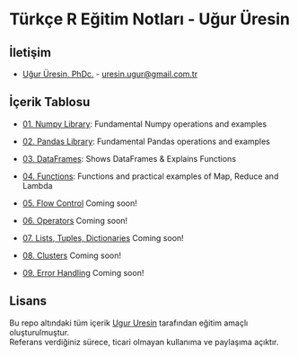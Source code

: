 # Türkçe R Eğitim Notları - Uğur Üresin

## İletişim
* [Uğur Üresin, PhDc.](https://github.com/ugururesin) - [uresin.ugur@gmail.com.tr](mailto:uresin.ugur@gmail.com.tr)

## İçerik Tablosu

* [01. Numpy Library](https://github.com/ugururesin/Python_Training/blob/master/01_NumPy.ipynb): Fundamental Numpy operations and examples

* [02. Pandas Library](https://github.com/ugururesin/Python_Training/blob/master/02_Pandas.ipynb): Fundamental Pandas operations and examples

* [03. DataFrames](https://github.com/ugururesin/Python_Training/blob/master/03_DataFrames.ipynb): Shows DataFrames & Explains Functions

* [04. Functions](https://github.com/ugururesin/Python-Training/blob/master/04_Functions.ipynb): Functions and practical examples of Map, Reduce and Lambda

* [05. Flow Control](https://github.com/ugururesin/Python-Training) Coming soon!

* [06. Operators](https://github.com/ugururesin/Python-Training) Coming soon!

* [07. Lists, Tuples, Dictionaries](https://github.com/ugururesin/Python-Training) Coming soon!

* [08. Clusters](https://github.com/ugururesin/Python-Training) Coming soon!

* [09. Error Handling](https://github.com/ugururesin/Python-Training) Coming soon!


## Lisans
Bu repo altındaki tüm içerik [Ugur Uresin](mailto:uresin.ugur@gmail.com.tr) tarafından eğitim amaçlı oluşturulmuştur.  
Referans verdiğiniz sürece, ticari olmayan kullanıma ve paylaşıma açıktır.  